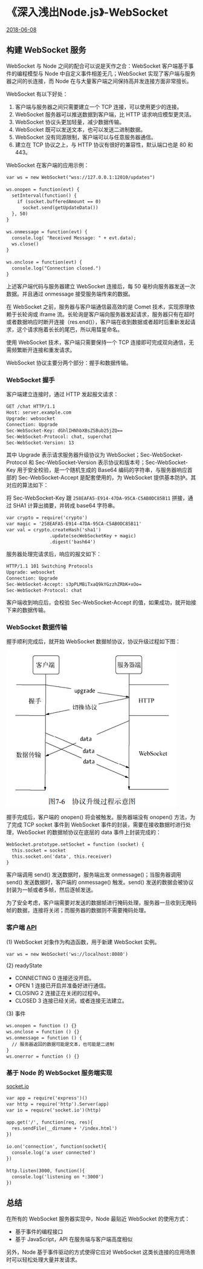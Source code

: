 # 《深入浅出Node.js》-WebSocket

[2018-06-08](https://lz5z.com/深入浅出Node-js-WebSocket/)

## 构建 WebSocket 服务

WebSocket 与 Node 之间的配合可以说是天作之合：WebSocket 客户端基于事件的编程模型与 Node 中自定义事件相差无几；WebSocket 实现了客户端与服务器之间的长连接，而 Node 在与大量客户端之间保持高并发连接方面非常擅长。

WebSocket 有以下好处：

1. 客户端与服务器之间只需要建立一个 TCP 连接，可以使用更少的连接。
2. WebSocket 服务器可以推送数据到客户端，比 HTTP 请求响应模型更灵活。
3. WebSocket 协议头更加轻量，减少数据传输。
4. WebSocket 既可以发送文本，也可以发送二进制数据。
5. WebSocket 没有同源限制，客户端可以与任意服务器通信。
6. 建立在 TCP 协议之上，与 HTTP 协议有很好的兼容性，默认端口也是 80 和 443。



WebSocket 在客户端的应用示例：

```
var ws = new WebSocket("wss://127.0.0.1:12010/updates")

ws.onopen = function(evt) { 
  setInterval(function() {
    if (socket.bufferedAmount == 0)
      socket.send(getUpdateData())
  }, 50)
}

ws.onmessage = function(evt) {
  console.log( "Received Message: " + evt.data);
  ws.close()
}

ws.onclose = function(evt) {
  console.log("Connection closed.")
}
```

上述客户端代码与服务器建立 WebSocket 连接后，每 50 毫秒向服务器发送一次数据。并且通过 onmessage 接受服务端传来的数据。

在 WebSocket 之前，服务器与客户端通信最高效的是 Comet 技术，实现原理依赖于长轮询或 iframe 流。长轮询是客户端向服务器发起请求，服务器只有在超时或者数据响应时断开连接（res.end()），客户端在收到数据或者超时后重新发起请求，这个请求拖着长长的尾巴，所以用彗星命名。

使用 WebSocket 技术，客户端只需要保持一个 TCP 连接即可完成双向通信，无需频繁断开连接和重发请求。

WebSocket 协议主要分两个部分：握手和数据传输。

### WebSocket 握手

客户端建立连接时，通过 HTTP 发起报文请求：

```
GET /chat HTTP/1.1
Host: server.example.com
Upgrade: websocket
Connection: Upgrade
Sec-WebSocket-Key: dGhlIHNhbXBsZSBub25jZQ==
Sec-WebSocket-Protocol: chat, superchat
Sec-WebSocket-Version: 13
```

其中 Upgrade 表示请求服务器升级协议为 WebSocket；Sec-WebSocket-Protocol 和 Sec-WebSocket-Version 表示协议和版本号；Sec-WebSocket-Key 用于安全校验，是一个随机生成的 Base64 编码的字符串，与服务器响应首部的 Sec-WebSocket-Accept 是配套使用的，为 WebSocket 提供基本防护。其对应的算法如下：

将 Sec-WebSocket-Key 跟 `258EAFA5-E914-47DA-95CA-C5AB0DC85B11` 拼接，通过 SHA1 计算出摘要，并转成 base64 字符串。

```
var crypto = require('crypto')
var magic = '258EAFA5-E914-47DA-95CA-C5AB0DC85B11'
var val = crypto.createHash('sha1')
				.update(secWebSocketKey + magic)
				.digest('bash64')
```

服务器处理完请求后，响应的报文如下：

```
HTTP/1.1 101 Switching Protocols
Upgrade: websocket
Connection: Upgrade
Sec-WebSocket-Accept: s3pPLMBiTxaQ9kYGzzhZRbK+xOo=
Sec-WebSocket-Protocol: chat
```

客户端收到响应后，会校验 Sec-WebSocket-Accept 的值，如果成功，就开始接下来的数据传输。

### WebSocket 数据传输

握手顺利完成后，就开始 WebSocket 数据帧协议，协议升级过程如下图：

![webSocket-upgrade](Websocket-imgs/webSocket-upgrade.png)

握手完成后，客户端的 onopen() 将会被触发。服务器端没有 onopen() 方法，为了完成 TCP socket 事件到 WebSocket 事件的封装，需要在接收数据时进行处理，WebSocket 的数据帧协议在底层的 data 事件上封装完成的：

```
WebSocket.prototype.setSocket = function (socket) {
  this.socket = socket
  this.socket.on('data', this.receiver)
}
```

客户端调用 send() 发送数据时，服务端出发 onmessage()；当服务器调用 send() 发送数据时，客户端的 onmessage() 触发。send() 发送的数据会被协议封装为一帧或者多帧，然后逐帧发送。

为了安全考虑，客户端需要对发送的数据帧进行掩码处理，服务器一旦收到无掩码帧的数据，连接将关闭；而服务器的数据则不需要掩码处理。

### 客户端 [API](https://developer.mozilla.org/zh-CN/docs/Web/API/WebSocket)

(1) WebSocket 对象作为构造函数，用于新建 WebSocket 实例。

```
var ws = new WebSocket('ws://localhost:8080')
```

(2) readyState

- CONNECTING 0 连接还没开启。
- OPEN 1 连接已开启并准备好进行通信。
- CLOSING 2 连接正在关闭的过程中。
- CLOSED 3 连接已经关闭，或者连接无法建立。

(3) 事件

```
ws.onopen = function () {}
ws.onclose = function () {}
ws.onmessage = function () {
  // 服务器返回的数据可能是文本，也可能是二进制	
}
ws.onerror = function () {}
```

### 基于 Node 的 WebSocket 服务端实现

[socket.io](https://socket.io/)

```
var app = require('express')()
var http = require('http').Server(app)
var io = require('socket.io')(http)

app.get('/', function(req, res){
  res.sendFile(__dirname + '/index.html')
})

io.on('connection', function(socket){
  console.log('a user connected')
})

http.listen(3000, function(){
  console.log('listening on *:3000')
})
```

## 总结

在所有的 WebSocket 服务器实现中，Node 最贴近 WebSocket 的使用方式：

- 基于事件的编程接口
- 基于 JavaScript，API 在服务端与客户端高度相似

另外，Node 基于事件驱动的方式使得它应对 WebSocket 这类长连接的应用场景时可以轻松处理大量并发请求。